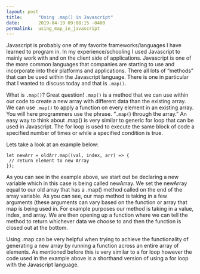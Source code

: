 ```yaml
---
layout: post
title:      "Using .map() in Javascript"
date:       2019-04-19 09:08:15 -0400
permalink:  using_map_in_javascript
---
```



Javascript is probably one of my favorite frameworks/languages I have learned to program in. In my experience/schooling I used Javascript to mainly work with and on the client side of applications. Javascript is one of the more common languages that companies are starting to use and incorporate into their platforms and applications. There all lots of “methods” that can be used within the Javascript language. There is one in particular that I wanted to discuss today and that is `.map()`. 

What is `.map()`? Great question! `.map()` is a method that we can use within our code to create a new array with different data than the existing array. We can use `.map()` to apply a function on every element in an existing array. You will here programmers use the phrase. “`.map(`) through the array.” An easy way to think about .map() is very similar to generic for loop that can be used in Javascript. The for loop is used to execute the same block of code a specified number of times or while a specified condition is true.

Lets take a look at an example below:

```
let newArr = oldArr.map((val, index, arr) => {
 // return element to new Array
});
```

As you can see in the example above, we start out be declaring a new variable which in this case is being called newArray. We set the newArray equal to our old array that has a .map() method called on the end of the array variable. As you can see, our map method is taking in a few arguments (these arguments can vary based on the function or array that map is being used in. For example purposes our method is taking in a value, index, and array. We are then opening up a function where we can tell the method to return whichever data we choose to and then the function is closed out at the bottom. 

Using .map can be very helpful when trying to achieve the functionality of generating a new array by running a function across an entire array of elements. As mentioned before this is very similar to a for loop however the code used in the example above is a shorthand version of using a for loop with the Javascript language. 

